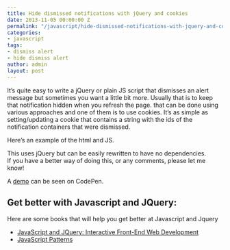 ```yaml
---
title: Hide dismissed notifications with jQuery and cookies
date: 2013-11-05 00:00:00 Z
permalink: "/javascript/hide-dismissed-notifications-with-jquery-and-cookies/"
categories:
- javascript
tags:
- dismiss alert
- hide dismiss alert
author: admin
layout: post
---
```


It&#8217;s quite easy to write a jQuery or plain JS script that dismisses an alert message but sometimes you want a little bit more. Usually that is to keep that notification hidden when you refresh the page. that can be done using various approaches and one of them is to use cookies. It&#8217;s as simple as setting/updating a cookie that contains a string with the ids of the notification containers that were dismissed.

Here&#8217;s an example of the html and JS.

<script src="https://gist.github.com/razvanh/7322236.js"></script>

<script src="https://gist.github.com/razvanh/7322262.js"></script>

This uses jQuery but can be easily rewritten to have no dependencies.  
If you have a better way of doing this, or any comments, please let me know!

A <a href="http://codepen.io/razvan/pen/oqiAt" title="Notification dismissal " target="_blank">demo</a> can be seen on CodePen.

## Get better with Javascript and JQuery:

Here are some books that will help you get better at Javascript and Jquery

* [JavaScript and JQuery: Interactive Front-End Web Development](http://www.amazon.com/dp/1118531647/?tag=greatdesignbo-20) 
* [JavaScript Patterns](http://www.amazon.com/dp/0596806752/?tag=greatdesignbo-20)



